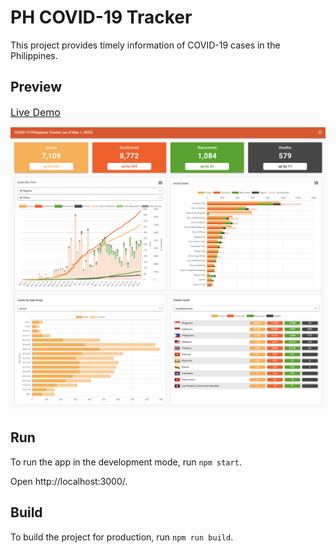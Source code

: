 # PH COVID-19 Tracker

This project provides timely information of COVID-19 cases in the Philippines.

## Preview

[<span style="font-size:16px">Live Demo</span>](https://covid19ph-tracker.herokuapp.com)

![PH COVID-19 Tracker Preview](src/images/preview_v4.png)

## Run

To run the app in the development mode, run `npm start`.

Open http://localhost:3000/.

## Build

To build the project for production, run `npm run build`.
